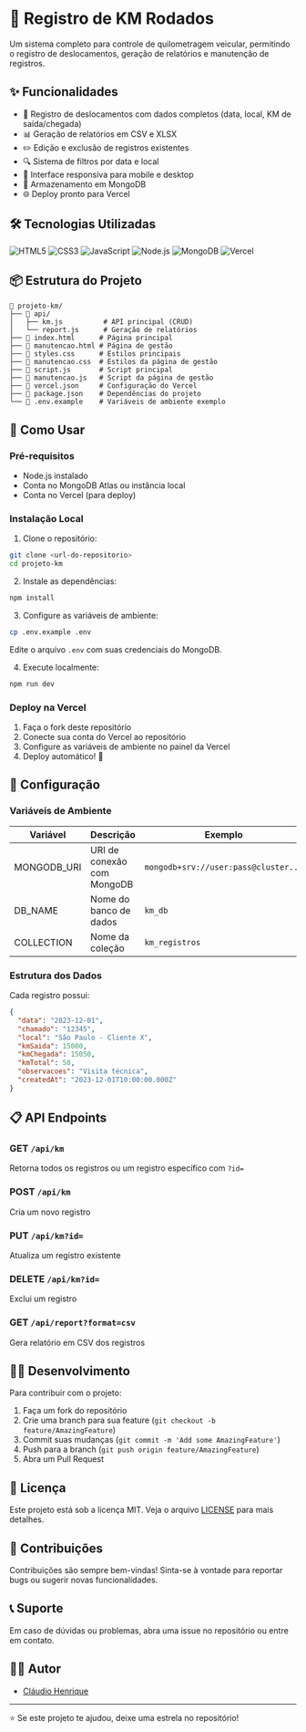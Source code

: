 # 🚗 Registro de KM Rodados

Um sistema completo para controle de quilometragem veicular, permitindo o registro de deslocamentos, geração de relatórios e manutenção de registros.

## ✨ Funcionalidades

- 📝 Registro de deslocamentos com dados completos (data, local, KM de saída/chegada)
- 📊 Geração de relatórios em CSV e XLSX
- ✏️ Edição e exclusão de registros existentes
- 🔍 Sistema de filtros por data e local
- 📱 Interface responsiva para mobile e desktop
- 💾 Armazenamento em MongoDB
- 🌐 Deploy pronto para Vercel

## 🛠️ Tecnologias Utilizadas

![HTML5](https://img.shields.io/badge/HTML5-E34F26?style=for-the-badge&logo=html5&logoColor=white)
![CSS3](https://img.shields.io/badge/CSS3-1572B6?style=for-the-badge&logo=css3&logoColor=white)
![JavaScript](https://img.shields.io/badge/JavaScript-F7DF1E?style=for-the-badge&logo=javascript&logoColor=black)
![Node.js](https://img.shields.io/badge/Node.js-339933?style=for-the-badge&logo=nodedotjs&logoColor=white)
![MongoDB](https://img.shields.io/badge/MongoDB-47A248?style=for-the-badge&logo=mongodb&logoColor=white)
![Vercel](https://img.shields.io/badge/Vercel-000000?style=for-the-badge&logo=vercel&logoColor=white)

## 📦 Estrutura do Projeto

```
📁 projeto-km/
├── 📁 api/
│   ├── km.js          # API principal (CRUD)
│   └── report.js      # Geração de relatórios
├── 📄 index.html      # Página principal
├── 📄 manutencao.html # Página de gestão
├── 📄 styles.css      # Estilos principais
├── 📄 manutencao.css  # Estilos da página de gestão
├── 📄 script.js       # Script principal
├── 📄 manutencao.js   # Script da página de gestão
├── 📄 vercel.json     # Configuração do Vercel
├── 📄 package.json    # Dependências do projeto
└── 📄 .env.example    # Variáveis de ambiente exemplo
```

## 🚀 Como Usar

### Pré-requisitos

- Node.js instalado
- Conta no MongoDB Atlas ou instância local
- Conta no Vercel (para deploy)

### Instalação Local

1. Clone o repositório:
```bash
git clone <url-do-repositorio>
cd projeto-km
```

2. Instale as dependências:
```bash
npm install
```

3. Configure as variáveis de ambiente:
```bash
cp .env.example .env
```
Edite o arquivo `.env` com suas credenciais do MongoDB.

4. Execute localmente:
```bash
npm run dev
```

### Deploy na Vercel

1. Faça o fork deste repositório
2. Conecte sua conta do Vercel ao repositório
3. Configure as variáveis de ambiente no painel da Vercel
4. Deploy automático! 🎉

## 🔧 Configuração

### Variáveis de Ambiente

| Variável | Descrição | Exemplo |
|----------|-----------|---------|
| MONGODB_URI | URI de conexão com MongoDB | `mongodb+srv://user:pass@cluster...` |
| DB_NAME | Nome do banco de dados | `km_db` |
| COLLECTION | Nome da coleção | `km_registros` |

### Estrutura dos Dados

Cada registro possui:
```json
{
  "data": "2023-12-01",
  "chamado": "12345",
  "local": "São Paulo - Cliente X",
  "kmSaida": 15000,
  "kmChegada": 15050,
  "kmTotal": 50,
  "observacoes": "Visita técnica",
  "createdAt": "2023-12-01T10:00:00.000Z"
}
```

## 📋 API Endpoints

### GET `/api/km`
Retorna todos os registros ou um registro específico com `?id=`

### POST `/api/km`
Cria um novo registro

### PUT `/api/km?id=`
Atualiza um registro existente

### DELETE `/api/km?id=`
Exclui um registro

### GET `/api/report?format=csv`
Gera relatório em CSV dos registros

## 👨‍💻 Desenvolvimento

Para contribuir com o projeto:

1. Faça um fork do repositório
2. Crie uma branch para sua feature (`git checkout -b feature/AmazingFeature`)
3. Commit suas mudanças (`git commit -m 'Add some AmazingFeature'`)
4. Push para a branch (`git push origin feature/AmazingFeature`)
5. Abra um Pull Request

## 📄 Licença

Este projeto está sob a licença MIT. Veja o arquivo [LICENSE](LICENSE) para mais detalhes.

## 🤝 Contribuições

Contribuições são sempre bem-vindas! Sinta-se à vontade para reportar bugs ou sugerir novas funcionalidades.

## 📞 Suporte

Em caso de dúvidas ou problemas, abra uma issue no repositório ou entre em contato.

## 👨‍💻 Autor

- [Cláudio Henrique](https://github.com/claudiohpo)  

---

⭐️ Se este projeto te ajudou, deixe uma estrela no repositório!
